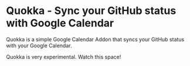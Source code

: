 # Quokka - Sync your GitHub status with Google Calendar

Quokka is a simple Google Calendar Addon that syncs your GitHub status with your Google
Calendar.

Quokka is very experimental. Watch this space!

